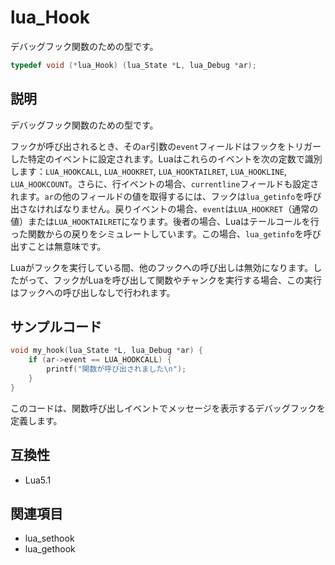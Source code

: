 # lua_Hook

デバッグフック関数のための型です。

```c
typedef void (*lua_Hook) (lua_State *L, lua_Debug *ar);
```

## 説明

デバッグフック関数のための型です。

フックが呼び出されるとき、その`ar`引数の`event`フィールドはフックをトリガーした特定のイベントに設定されます。Luaはこれらのイベントを次の定数で識別します：`LUA_HOOKCALL`, `LUA_HOOKRET`, `LUA_HOOKTAILRET`, `LUA_HOOKLINE`, `LUA_HOOKCOUNT`。さらに、行イベントの場合、`currentline`フィールドも設定されます。`ar`の他のフィールドの値を取得するには、フックは`lua_getinfo`を呼び出さなければなりません。戻りイベントの場合、`event`は`LUA_HOOKRET`（通常の値）または`LUA_HOOKTAILRET`になります。後者の場合、Luaはテールコールを行った関数からの戻りをシミュレートしています。この場合、`lua_getinfo`を呼び出すことは無意味です。

Luaがフックを実行している間、他のフックへの呼び出しは無効になります。したがって、フックがLuaを呼び出して関数やチャンクを実行する場合、この実行はフックへの呼び出しなしで行われます。

## サンプルコード

```c
void my_hook(lua_State *L, lua_Debug *ar) {
    if (ar->event == LUA_HOOKCALL) {
        printf("関数が呼び出されました\n");
    }
}
```

このコードは、関数呼び出しイベントでメッセージを表示するデバッグフックを定義します。

## 互換性

- Lua5.1

## 関連項目

- lua_sethook
- lua_gethook
